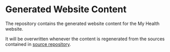 # Generated Website Content

The repository contains the generated website content for the My Health website.

It will be overwritten whenever the content is regenerated from the sources contained in [source repository](https://github.com/my-health-cloud/website).


